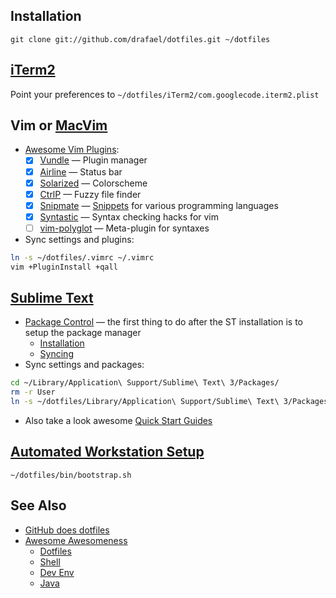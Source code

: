 ## Installation

`git clone git://github.com/drafael/dotfiles.git ~/dotfiles`

## [iTerm2](http://iterm2.com)

Point your preferences to `~/dotfiles/iTerm2/com.googlecode.iterm2.plist`

## Vim or [MacVim](http://macvim-dev.github.io/macvim)

* [Awesome Vim Plugins](http://vimawesome.com/):
  - [x] [Vundle](https://github.com/VundleVim/Vundle.vim) — Plugin manager
  - [x] [Airline](https://github.com/vim-airline/vim-airline) — Status bar
  - [x] [Solarized](https://github.com/altercation/vim-colors-solarized) — Colorscheme
  - [x] [CtrlP](https://github.com/ctrlpvim/ctrlp.vim) — Fuzzy file finder
  - [x] [Snipmate](https://github.com/garbas/vim-snipmate) — [Snippets](https://github.com/honza/vim-snippets) for various programming languages
  - [x] [Syntastic](https://github.com/vim-syntastic/syntastic) — Syntax checking hacks for vim
  - [ ] [vim-polyglot](https://github.com/sheerun/vim-polyglot) — Meta-plugin for syntaxes
* Sync settings and plugins:
```bash
ln -s ~/dotfiles/.vimrc ~/.vimrc
vim +PluginInstall +qall
```

## [Sublime Text](https://www.sublimetext.com/)

* [Package Control](https://packagecontrol.io/) — the first thing to do after the ST installation is to setup the package manager
  - [Installation](https://packagecontrol.io/installation)
  - [Syncing](https://packagecontrol.io/docs/syncing)
* Sync settings and packages:
```bash
cd ~/Library/Application\ Support/Sublime\ Text\ 3/Packages/
rm -r User
ln -s ~/dotfiles/Library/Application\ Support/Sublime\ Text\ 3/Packages/User/
```
* Also take a look awesome [Quick Start Guides](https://github.com/dreikanter/sublime-bookmarks)

## [Automated Workstation Setup](https://github.com/drafael/osx-bootstrap)

`~/dotfiles/bin/bootstrap.sh`

## See Also

* [GitHub does dotfiles](https://dotfiles.github.io/)
* [Awesome Awesomeness](https://github.com/bayandin/awesome-awesomeness)
  - [Dotfiles](https://github.com/webpro/awesome-dotfiles)
  - [Shell](https://github.com/alebcay/awesome-shell)
  - [Dev Env](https://github.com/jondot/awesome-devenv)
  - [Java](https://github.com/akullpp/awesome-java)
